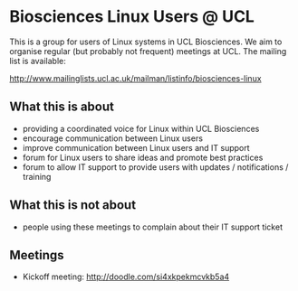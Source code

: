 
# Biosciences Linux Users @ UCL

This is a group for users of Linux systems in UCL Biosciences. We aim to organise regular
(but probably not frequent) meetings at UCL. The mailing list is available:

http://www.mailinglists.ucl.ac.uk/mailman/listinfo/biosciences-linux

## What this is about

 - providing a coordinated voice for Linux within UCL Biosciences
 - encourage communication between Linux users
 - improve communication between Linux users and IT support
 - forum for Linux users to share ideas and promote best practices
 - forum to allow IT support to provide users with updates / notifications / training

## What this is not about

 - people using these meetings to complain about their IT support ticket

## Meetings

 - Kickoff meeting: http://doodle.com/si4xkpekmcvkb5a4
